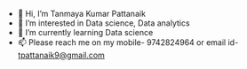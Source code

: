 - 👋 Hi, I’m Tanmaya Kumar Pattanaik
- 👀 I’m interested in Data science, Data analytics
- 🌱 I’m currently learning Data science
- 📫 Please reach me on my mobile- 9742824964 or email id- tpattanaik9@gmail.com

<!---
tpattanaik/tpattanaik is a ✨ special ✨ repository because its `README.md` (this file) appears on your GitHub profile.
You can click the Preview link to take a look at your changes.
--->
